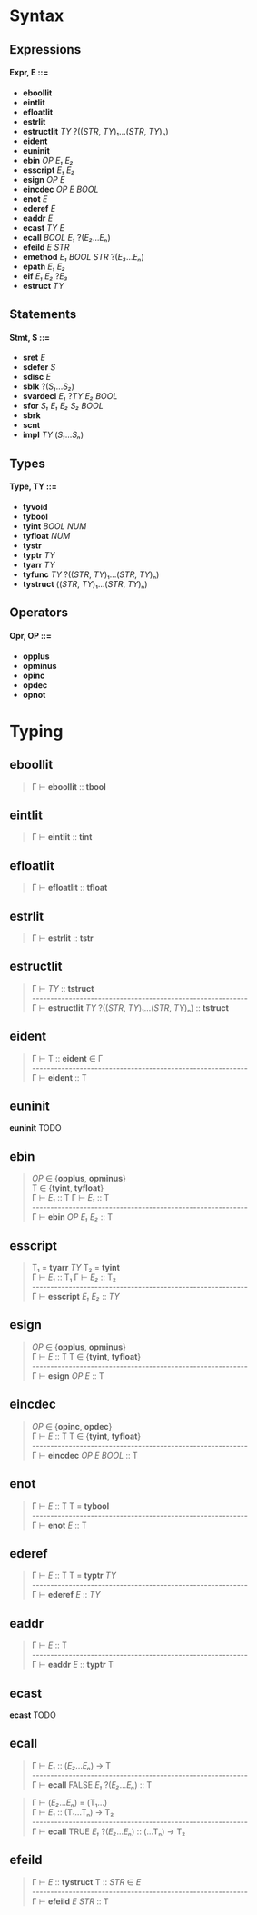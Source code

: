 Syntax
======

Expressions
-----------

#### Expr, E ::=
- **eboollit**
- **eintlit**
- **efloatlit**
- **estrlit**
- **estructlit** *TY* ?((*STR*, *TY*)₁...(*STR*, *TY*)ₙ)
- **eident**
- **euninit**
- **ebin** *OP* *E₁* *E₂*
- **esscript** *E₁* *E₂*
- **esign** *OP* *E*
- **eincdec** *OP* *E* *BOOL*
- **enot** *E*
- **ederef** *E*
- **eaddr** *E*
- **ecast** *TY* *E*
- **ecall** *BOOL* *E₁* ?(*E₂*...*Eₙ*)
- **efeild** *E* *STR*
- **emethod** *E₁* *BOOL* *STR* ?(*E₃*...*Eₙ*)
- **epath** *E₁* *E₂*
- **eif** *E₁* *E₂* ?*E₃*
- **estruct** *TY*

Statements
----------

#### Stmt, S ::=
- **sret** *E*
- **sdefer** *S*
- **sdisc** *E*
- **sblk** ?(*S₁*...*S₂*)
- **svardecl** *E₁* ?*TY* *E₂* *BOOL*
- **sfor** *S₁* *E₁* *E₂* *S₂* *BOOL*
- **sbrk**
- **scnt**
- **impl** *TY* (*S₁*...*Sₙ*)

Types
-----

#### Type, TY ::=
- **tyvoid**
- **tybool**
- **tyint** *BOOL* *NUM*
- **tyfloat** *NUM*
- **tystr**
- **typtr** *TY*
- **tyarr** *TY*
- **tyfunc** *TY* ?((*STR*, *TY*)₁...(*STR*, *TY*)ₙ)
- **tystruct** ((*STR*, *TY*)₁...(*STR*, *TY*)ₙ)

Operators
---------

#### Opr, OP ::=
- **opplus**
- **opminus**
- **opinc**
- **opdec**
- **opnot**

Typing
======

eboollit
--------
> Γ ⊢ **eboollit** :: **tbool**

eintlit
-------
> Γ ⊢ **eintlit** :: **tint**

efloatlit
---------
> Γ ⊢ **efloatlit** :: **tfloat**

estrlit
-------
> Γ ⊢ **estrlit** :: **tstr**

estructlit
----------
> Γ ⊢ *TY* :: **tstruct** <br>
> \----------------------------------------------------------- <br>
> Γ ⊢ **estructlit** *TY* ?((*STR*, *TY*)₁...(*STR*, *TY*)ₙ) :: **tstruct**

eident
------
> Γ ⊢ T :: **eident** ∈ Γ <br>
> \----------------------------------------------------------- <br>
> Γ ⊢ **eident** :: T

euninit
-------
**euninit** TODO

ebin
----
> *OP* ∈ {**opplus**, **opminus**} <br>
> T ∈ {**tyint**, **tyfloat**} <br>
> Γ ⊢ *E₁* :: T   Γ ⊢ *E₁* :: T <br>
> \----------------------------------------------------------- <br>
> Γ ⊢ **ebin** *OP* *E₁* *E₂* :: T

esscript
--------
> T₁ = **tyarr** *TY*   T₂ = **tyint** <br>
> Γ ⊢ *E₁* :: T₁   Γ ⊢ *E₂* :: T₂ <br>
> \----------------------------------------------------------- <br>
> Γ ⊢ **esscript** *E₁* *E₂* :: *TY*

esign
-----
> *OP* ∈ {**opplus**, **opminus**} <br>
> Γ ⊢ *E* :: T  T ∈ {**tyint**, **tyfloat**} <br>
> \----------------------------------------------------------- <br>
> Γ ⊢ **esign** *OP* *E* :: T

eincdec
-------
> *OP* ∈ {**opinc**, **opdec**} <br>
> Γ ⊢ *E* :: T  T ∈ {**tyint**, **tyfloat**} <br>
> \----------------------------------------------------------- <br>
> Γ ⊢ **eincdec** *OP* *E* *BOOL* :: T

enot
----
> Γ ⊢ *E* :: T  T = **tybool** <br>
> \----------------------------------------------------------- <br>
> Γ ⊢ **enot** *E* :: T

ederef
------
> Γ ⊢ *E* :: T  T = **typtr** *TY* <br>
> \----------------------------------------------------------- <br>
> Γ ⊢ **ederef** *E* :: *TY*

eaddr
-----
> Γ ⊢ *E* :: T <br>
> \----------------------------------------------------------- <br>
> Γ ⊢ **eaddr** *E* :: **typtr** T

ecast
-----
**ecast** TODO

ecall
-----
> Γ ⊢ *E₁* :: (*E₂*...*Eₙ*) -> T <br>
> \----------------------------------------------------------- <br>
> Γ ⊢ **ecall** FALSE *E₁* ?(*E₂*...*Eₙ*) :: T

> Γ ⊢ (*E₂*...*Eₙ*) = (T₁...) <br>
> Γ ⊢ *E₁* :: (T₁...Tₙ) -> T₂ <br>
> \----------------------------------------------------------- <br>
> Γ ⊢ **ecall** TRUE *E₁* ?(*E₂*...*Eₙ*) :: (...Tₙ) -> T₂

efeild
------
> Γ ⊢ *E* :: **tystruct**  T :: *STR* ∈ *E* <br>
> \----------------------------------------------------------- <br>
> Γ ⊢ **efeild** *E* *STR* :: T